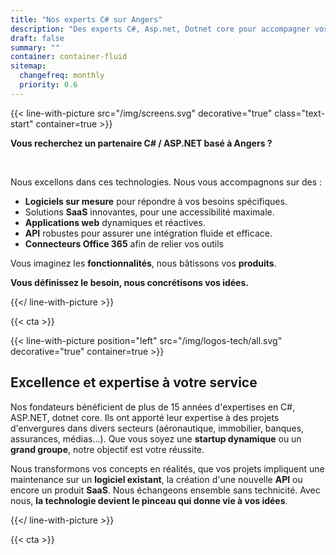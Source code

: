 ```yaml
---
title: "Nos experts C# sur Angers"
description: "Des experts C#, Asp.net, Dotnet core pour accompagner vos développements"
draft: false
summary: ""
container: container-fluid
sitemap:
  changefreq: monthly
  priority: 0.6
---
```



{{< line-with-picture src="/img/screens.svg" decorative="true" class="text-start" container=true >}}

**Vous recherchez un partenaire C# / ASP.NET basé à Angers ?**

<br>

Nous excellons dans ces technologies. Nous vous accompagnons sur des :

- **Logiciels sur mesure** pour répondre à vos besoins spécifiques.
- Solutions **SaaS** innovantes, pour une accessibilité maximale.
- **Applications web** dynamiques et réactives.
- **API** robustes pour assurer une intégration fluide et efficace.
- **Connecteurs Office 365** afin de relier vos outils


Vous imaginez les **fonctionnalités**, nous bâtissons vos **produits**.

**Vous définissez le besoin, nous concrétisons vos idées.**

{{</ line-with-picture >}}


{{< cta >}}

{{< line-with-picture position="left" src="/img/logos-tech/all.svg" decorative="true" container=true >}}

## Excellence et expertise à votre service

Nos fondateurs bénéficient de plus de 15 années d'expertises en C#, ASP.NET, dotnet core. Ils ont apporté leur expertise à des projets d'envergures dans divers secteurs (aéronautique, immobilier, banques, assurances, médias...). Que vous soyez une **startup dynamique** ou un **grand groupe**, notre objectif est votre réussite.

Nous transformons vos concepts en réalités, que vos projets impliquent une maintenance sur un **logiciel existant**, la création d'une nouvelle **API** ou encore un produit **SaaS**. Nous échangeons ensemble sans technicité. Avec nous, **la technologie devient le pinceau qui donne vie à vos idées**.

{{</ line-with-picture >}}

{{< cta >}}